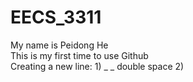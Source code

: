 # EECS_3311
My name is Peidong He  
This is my first time to use Github <br />
Creating a new line: 1) _ _ double space  2) <br />
